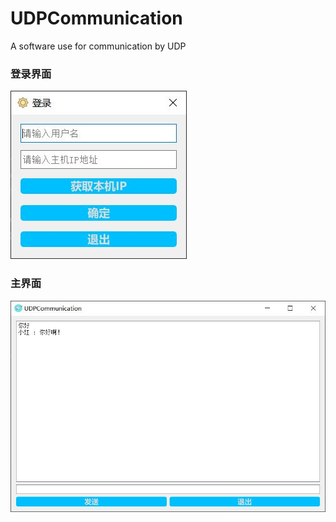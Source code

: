 # UDPCommunication
 A software use for communication by UDP

 ### 登录界面
 ![avatar](https://github.com/ilvli/UDPCommunication/blob/master/Screenshot/login.JPG)

### 主界面

![avatar](Screenshot\main.JPG)

